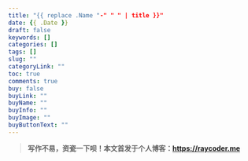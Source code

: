 ```yaml
---
title: "{{ replace .Name "-" " " | title }}"
date: {{ .Date }}
draft: false
keywords: []
categories: []
tags: []
slug: ""
categoryLink: ""
toc: true
comments: true
buy: false
buyLink: ""
buyName: ""
buyInfo: ""
buyImage: ""
buyButtonText: ""
---
```


> **写作不易，资瓷一下呗！本文首发于个人博客：<https://raycoder.me>**
>

